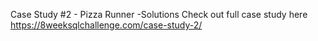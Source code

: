 Case Study #2 - Pizza Runner -Solutions
Check out full case study here https://8weeksqlchallenge.com/case-study-2/
